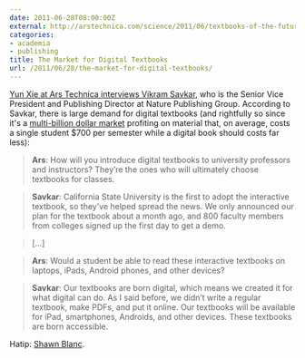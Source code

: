 ```yaml
---
date: 2011-06-28T08:00:00Z
external: http://arstechnica.com/science/2011/06/textbooks-of-the-future-will-be-born-digital-and-accessible/
categories:
- academia
- publishing
title: The Market for Digital Textbooks
url: /2011/06/28/the-market-for-digital-textbooks/
---
```


[Yun Xie at Ars Technica interviews Vikram Savkar](http://arstechnica.com/science/2011/06/textbooks-of-the-future-will-be-born-digital-and-accessible/), who is the Senior Vice President and Publishing Director at Nature Publishing Group. According to Savkar, there is large demand for digital textbooks (and rightfully so since it's a [multi-billion dollar market](http://www.washingtonpost.com/wp-dyn/content/article/2008/08/19/AR2008081903230.html) profiting on material that, on average, costs a single student $700 per semester while a digital book should costs far less):

> **Ars**: How will you introduce digital textbooks to university professors and instructors? They’re the ones who will ultimately choose textbooks for classes.

> **Savkar**: California State University is the first to adopt the interactive textbook, so they’ve helped spread the news. We only announced our plan for the textbook about a month ago, and 800 faculty members from colleges signed up the first day to get a demo.

> [...]

> **Ars**: Would a student be able to read these interactive textbooks on laptops, iPads, Android phones, and other devices?

> **Savkar**: Our textbooks are born digital, which means we created it for what digital can do. As I said before, we didn’t write a regular textbook, make PDFs, and put it online. Our textbooks will be available for iPad, smartphones, Androids, and other devices. These textbooks are born accessible.

Hatip: [Shawn Blanc](http://shawnblanc.net/2011/06/digital-texbooks/).
